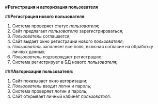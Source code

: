 #**Регистрация и авторизация пользователя**

##**Регистрация нового пользователя**

1.	Система проверяет статус *пользователя*;
2.	Сайт предлагает *пользователю* зарегистрироваться;
3.	*Пользователь* соглашается;
4.	Сайт выдает окно регистрации нового *пользователя*;
5.	*Пользователь* заполняет все поля, включая согласие на обработку личных данных;
6.	*Пользователь* подтверждает регистрацию;
7.	Система регистрирует в БД нового *пользователя*;


###**Авторизация пользователя:**

1.	Сайт показывает окно авторизации;
2.	*Пользователь* вводит логин и пароль;
3.	Система проверяет логин и пароль;
4.	Сайт открывает личный кабинет *пользователя*.
